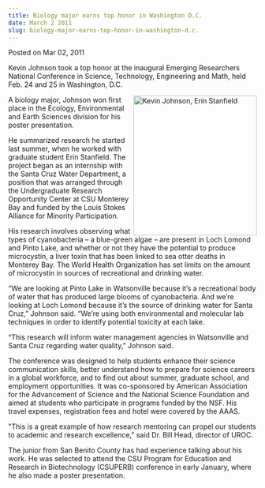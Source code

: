 ```yaml
---
title: Biology major earns top honor in Washington D.C.
date: March 2 2011
slug: biology-major-earns-top-honor-in-washington-d.c.
---
```





<span class="date">Posted on Mar 02, 2011    </span>
<p>Kevin Johnson took a top honor at the inaugural Emerging
Researchers National Conference in Science, Technology, Engineering
and Math, held Feb. 24 and 25 in Washington, D.C.</p>
<p><img alt=" Kevin Johnson, Erin Stanfield" src="http://news.csumb.edu/sites/default/files/65/attachments/news/images/kevin_johson_erin_stanfield.jpg" style="float:right; width:250px; height:283px">A biology major,
Johnson won first place in the Ecology, Environmental and Earth
Sciences division for his poster presentation.</img></p>
<p>He summarized research he started last summer, when he worked
with graduate student Erin Stanfield. The project began as an
internship with the Santa Cruz Water Department, a position that
was arranged through the Undergraduate Research Opportunity Center
at CSU Monterey Bay and funded by the Louis Stokes Alliance for
Minority Participation.</p>
<p>His research involves observing what types of cyanobacteria &#x2013; a
blue-green algae &#x2013; are present in Loch Lomond and Pinto Lake, and
whether or not they have the potential to produce microcystin, a
liver toxin that has been linked to sea otter deaths in Monterey
Bay. The World Health Organization has set limits on the amount of
microcystin in sources of recreational and drinking water.</p>
<p>&#x201C;We are looking at Pinto Lake in Watsonville because it&#x2019;s a
recreational body of water that has produced large blooms of
cyanobacteria. And we&#x2019;re looking at Loch Lomond because it&#x2019;s the
source of drinking water for Santa Cruz,&#x201D; Johnson said. &#x201C;We&#x2019;re
using both environmental and molecular lab techniques in order to
identify potential toxicity at each lake.</p>
<p>&#x201C;This research will inform water management agencies in
Watsonville and Santa Cruz regarding water quality,&#x201D; Johnson
said.</p>
<p>The conference was designed to help students enhance their
science communication skills, better understand how to prepare for
science careers in a global workforce, and to find out about
summer, graduate school, and employment opportunities. It was
co-sponsored by American Association for the Advancement of Science
and the National Science Foundation and aimed at students who
participate in programs funded by the NSF. His travel expenses,
registration fees and hotel were covered by the AAAS.</p>
<p>&quot;This is a great example of how research mentoring can propel
our students to academic and research excellence,&quot; said Dr. Bill
Head, director of UROC.&#xA0;</p>
<p>The junior from San Benito County has had experience talking
about his work. He was selected to attend the CSU Program for
Education and Research in Biotechnology (CSUPERB) conference in
early January, where he also made a poster presentation.</p>
<p><br>
&#xA0;</br></p>





